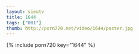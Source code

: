 ```yaml
--- 
layout: sieutv
title: 1644
tags: ["001"]
thumb: http://porn720.net/video/1644/poster.jpg
---
```

{% include porn720 key="1644" %} 
